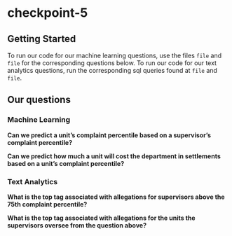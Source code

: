 # checkpoint-5

## Getting Started
To run our code for our machine learning questions, use the files `file` and `file` for the corresponding questions below. To run our code for our text analytics questions, run the corresponding sql queries found at `file` and `file`.

## Our questions
### Machine Learning
<b>Can we predict a unit’s complaint percentile based on a supervisor’s complaint percentile?<b><br>

<b>Can we predict how much a unit will cost the department in settlements based on a unit’s complaint percentile?<b><br>

### Text Analytics
<b>What is the top tag associated with allegations for supervisors above the 75th complaint percentile?<b><br>

<b>What is the top tag associated with allegations for the units the supervisors oversee from the question above?<b><br>
